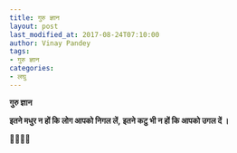 ```yaml
---
title: गुरु ज्ञान
layout: post
last_modified_at: 2017-08-24T07:10:00
author: Vinay Pandey
tags:
- गुरु ज्ञान
categories:
- लघु
---
```

**गुरु ज्ञान**

**इतने मधुर न हों कि लोग आपको निगल लें,**
**इतने कटु भी न हों कि आपको उगल दें ।**

🙏🌷🌷🙏


